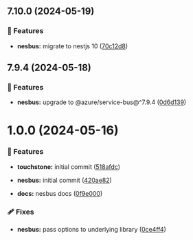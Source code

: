 ## 7.10.0 (2024-05-19)


### 🚀 Features

- **nesbus:** migrate to nestjs 10 ([70c12d8](https://github.com/pebula/node/commit/70c12d8))

## 7.9.4 (2024-05-18)


### 🚀 Features

- **nesbus:** upgrade to @azure/service-bus@^7.9.4 ([0d6d139](https://github.com/pebula/node/commit/0d6d139))

# 1.0.0 (2024-05-16)


### 🚀 Features

- **touchstone:** initial commit ([518afdc](https://github.com/pebula/node/commit/518afdc))

- **nesbus:** initial commit ([420ae82](https://github.com/pebula/node/commit/420ae82))

- **docs:** nesbus docs ([0f9e000](https://github.com/pebula/node/commit/0f9e000))


### 🩹 Fixes

- **nesbus:** pass options to underlying library ([0ce4ff4](https://github.com/pebula/node/commit/0ce4ff4))